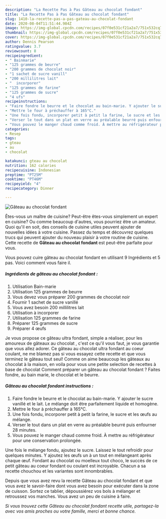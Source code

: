 ```yaml
---
description: "La Recette Pas à Pas Gâteau au chocolat fondant"
title: "La Recette Pas à Pas Gâteau au chocolat fondant"
slug: 1410-la-recette-pas-a-pas-gateau-au-chocolat-fondant
date: 2020-08-04T11:51:44.984Z
image: https://img-global.cpcdn.com/recipes/07f0e531cf21a2a7/751x532cq70/gateau-au-chocolat-fondant-photo-principale-de-la-recette.jpg
thumbnail: https://img-global.cpcdn.com/recipes/07f0e531cf21a2a7/751x532cq70/gateau-au-chocolat-fondant-photo-principale-de-la-recette.jpg
cover: https://img-global.cpcdn.com/recipes/07f0e531cf21a2a7/751x532cq70/gateau-au-chocolat-fondant-photo-principale-de-la-recette.jpg
author: Dennis Pearson
ratingvalue: 3.7
reviewcount: 8
recipeingredient:
- " Bainmarie"
- "125 grammes de beurre"
- "200 grammes de chocolat noir"
- "1 sachet de sucre vanill"
- "200 millilitres lait"
- "  incorporer"
- "125 grammes de farine"
- "125 grammes de sucre"
- "4 ufs"
recipeinstructions:
- "Faire fondre le beurre et le chocolat au bain-marie. Y ajouter le sucre vanillé et le lait. Le mélange doit être parfaitement liquide et homogène."
- "Mettre le four à préchauffer à 165°C."
- "Une fois fondu, incorporer petit à petit la farine, le sucre et les œufs au mélange."
- "Verser le tout dans un plat en verre au préalable beurré puis enfourner 28 minutes."
- "Vous pouvez le manger chaud comme froid. À mettre au réfrigérateur pour une conservation prolongée."
categories:
- Resep
tags:
- gteau
- au
- chocolat

katakunci: gteau au chocolat 
nutrition: 162 calories
recipecuisine: Indonesian
preptime: "PT25M"
cooktime: "PT46M"
recipeyield: "4"
recipecategory: Dinner

---
```



![Gâteau au chocolat fondant](https://img-global.cpcdn.com/recipes/07f0e531cf21a2a7/751x532cq70/gateau-au-chocolat-fondant-photo-principale-de-la-recette.jpg)

Êtes-vous un maître de cuisine? Peut-être êtes-vous simplement un expert en cuisine? Ou comme beaucoup d'autres, vous pourriez être un amateur. Quoi qu'il en soit, des conseils de cuisine utiles peuvent ajouter de nouvelles idées à votre cuisine. Passez du temps et découvrez quelques trucs qui peuvent ajouter du nouveau plaisir à votre routine de cuisine. Cette recette de <strong> Gâteau au chocolat fondant </strong> est peut-être parfaite pour vous.

<!--inarticleads1-->

Vous pouvez cuire gâteau au chocolat fondant en utilisant 9 Ingrédients et 5 pas. Voici comment vous faire il.

##### Ingrédients de gâteau au chocolat fondant :

1. Utilisation  Bain-marie
1. Utilisation 125 grammes de beurre
1. Vous devez vous préparer 200 grammes de chocolat noir
1. Fournir 1 sachet de sucre vanillé
1. Vous avez besoin 200 millilitres lait
1. Utilisation  à incorporer
1. Utilisation 125 grammes de farine
1. Préparer 125 grammes de sucre
1. Préparer 4 œufs


Je vous propose ce gâteau ultra fondant, simple a réaliser, pour les amoureux de gâteaux au chocolat , c&#39;est ce qu&#39;il vous faut, je vous garantie que vous allez adorer. Ce gâteau au chocolat ultra fondant au coeur coulant, ne me blamez pas si vous essayez cette recette et que vous terminez le gâteau tout seul! Comme on aime beaucoup les gâteaux au chocolat à la maison, en voila pour vous une petite selection de recettes à base de chocolat Comment préparer un gâteau au chocolat fondant ? Faites fondre, au bain marie, le chocolat et le beurre. 

<!--inarticleads2-->

##### Gâteau au chocolat fondant instructions :

1. Faire fondre le beurre et le chocolat au bain-marie. Y ajouter le sucre vanillé et le lait. Le mélange doit être parfaitement liquide et homogène.
1. Mettre le four à préchauffer à 165°C.
1. Une fois fondu, incorporer petit à petit la farine, le sucre et les œufs au mélange.
1. Verser le tout dans un plat en verre au préalable beurré puis enfourner 28 minutes.
1. Vous pouvez le manger chaud comme froid. À mettre au réfrigérateur pour une conservation prolongée.


Une fois le mélange fondu, ajoutez le sucre. Laissez le tout refroidir pour quelques minutes. Y ajoutez les œufs un à un tout en mélangeant après chaque œuf. Fondant au chocolat ou moelleux tout choco, le succès de ce petit gâteau au coeur fondant ou coulant est incroyable. Chacun a sa recette chouchou et les variantes sont innombrables. 

<!--inarticleads1-->

<p>
Depuis que vous avez revu la recette Gâteau au chocolat fondant et que vous avez le savoir-faire dont vous avez besoin pour exécuter dans la zone de cuisson. Sortez ce tablier, dépoussiérez vos bols à mélanger et retroussez vos manches. Vous avez un peu de cuisine à faire.
</p>

<p>
<i>Si vous trouvez cette Gâteau au chocolat fondant recette utile, partagez-la avec vos amis proches ou votre famille, merci et bonne chance.</i>
</p>

